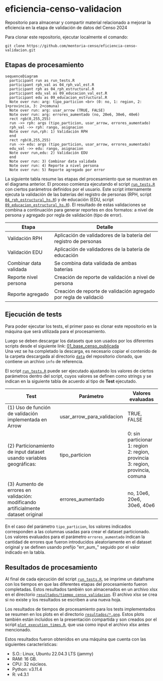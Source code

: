 # eficiencia-censo-validacion
Repositorio para almacenar y compartir material relacionado a mejorar la eficiencia en la etapa de validación de datos del Censo 2024

Para clonar este repositorio, ejecutar localmente el comando:

```
git clone https://github.com/mentoria-censo/eficiencia-censo-validacion.git
```


## Etapas de procesamiento

```mermaid
sequenceDiagram
  participant run as run_tests.R
  participant rph_val as 04_rph_val_est.R  
  participant rph as 04_rph_estructural.R
  participant edu_val as 09_educacion_val_est.R  
  participant edu as 09_educacion_estructural.R
  Note over run: arg: tipo_particion <br> (0: no, 1: region, 2: 1+provincia, 3: 2+comuna) 
  Note over run: arg: usar_arrow (TRUE, FALSE)
  Note over run: arg: errores_aumentado (no, 20e6, 30e6, 40e6)
  rect rgb(0,255,255)
  run ->> rph: args (tipo_particion, usar_arrow, errores_aumentado)
  rph_val ->> rph: rango, asignacion
  Note over run,rph: 1) Validación RPH
  end
  rect rgb(0,255,255)
  run ->> edu: args (tipo_particion, usar_arrow, errores_aumentado)
  edu_val ->> edu: rango, asignacion
  Note over run,edu: 2) Validación EDU  
  end
  Note over run: 3) Combinar data validada
  Note over run: 4) Reporte a nivel persona
  Note over run: 5) Reporte agregado por error      
```

La siguiente tabla resume las etapas del procesamiento que se muestran en el diagrama anterior.
El proceso comienza ejecutando el script [`run_tests.R`](run_tests.R) con ciertos parámetros definidos por el usuario.
Este script internamente ejecuta la validación de las baterías del registro de personas (RPH, script [`04_rph_estructural_hs.R`](04_rph_estructural_hs.R)) y de educación (EDU, script [`09_educacion_estructural_hs.R`](09_educacion_estructural_hs.R)).
El resultado de estas validaciones se combina a continuación para generar reportes en dos formatos: a nivel de persona y agregado por regla de validación (tipo de error).

| Etapa                   | Detalle                                                           |
|-------------------------|-------------------------------------------------------------------|
| Validación RPH          | Aplicación de validadores de la batería del registro de personas  |
| Validación EDU          | Aplicación de validadores de la batería de educación              |
| Combinar data validada  | Se combina data validada de ambas baterías                        |
| Reporte nivel persona   | Creación de reporte de validación a nivel de persona              |
| Reporte agregado        | Creación de reporte de validación agregado por regla de validació |


## Ejecución de tests

Para poder ejecutar los tests, el primer paso es clonar este repositorio en la máquina que será utilizada para el procesamiento.

Luego se deben descargar los datasets que son usados por los diferentes scripts desde el siguiente link: 
[01_base_censo_publicada](https://inechile-my.sharepoint.com/:f:/g/personal/hesotop_ine_gob_cl/ElGhFSiQj6RMhkjWfSXLJEMB7WSehYdJpSNiHI6ENDlqWA?e=LCJjQS) <br>
Una vez se ha completado la descarga, es necesario copiar el contenido de la carpeta descargada al directorio [`data`](data/) del repositorio clonado, que contiene un archivo `info` de referencia.

El script [`run_tests.R`](run_tests.R) puede ser ejecutado ajustando los valores de ciertos parámetros dentro del script, cuyos valores se definen como strings y se indican en la siguiente tabla de acuerdo al tipo de **Test** ejecutado. <br>

| Test                                                             | Parámetro | Valores evaluadas             |
|-|-|-|
| (1) Uso de función de validación implementada en Arrow               | usar_arrow_para_validacion | TRUE, FALSE                     |
| (2) Particionamiento de input dataset usando variables geográficas:  | tipo_particion | 0: sin particionar <br> 1: region <br> 2: region, provincia <br> 3: region, provincia, comuna |
| (3) Aumento de errores en validación: <br> modificando artificialmente dataset original | errores_aumentado | no, 10e6, 20e6, 30e6, 40e6 |

En el caso del parámetro `tipo_particion`, los valores indicados corresponden a las columnas usadas para crear el dataset particionado. 
Los valores evaluados para el parámetro `errores_aumentado` indican la cantidad de errores que fueron introducidos aleatoriamente en el dataset original y se definen usando prefijo "err_aum_" seguido por el valor indicado en la tabla. 

## Resultados de procesamiento

Al final de cada ejecución del script [`run_tests.R`](run_tests.R), se imprime un dataframe con los tiempos en que las diferentes etapas del procesamiento fueron completadas.
Estos resultados también son almacenados en un archivo xlsx en el directorio [`resultados/tiempo_censo_validacion`](resultados/tiempo_censo_validacion/). El archivo xlsx se crea si no existe y los resultados se escriben a una nueva hoja.

Los resultados de tiempos de procesamiento para los tests implementados se resumen en los plots en el directorio [`resultados/*.png`](resultados). Estos plots también están incluidos en la presentación compartida y son creados por el script [`plot_execution_times.R`](scripts_extra/plot_execution_times.R), que usa como input el archivo xlsx antes mencionado.

Estos resultados fueron obtenidos en una máquina que cuenta con las siguientes características:

- S.O.: Linux, Ubuntu 22.04.3 LTS (jammy)
- RAM: 16 GB.
- CPU: 32 núcleos.
- Python: v3.11.4
- R: v4.3.1
